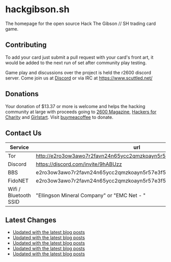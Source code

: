 # hackgibson.sh
The homepage for the open source Hack The Gibson // SH trading card game.


## Contributing

To add your card just submit a pull request with your card's front art, it would be added to the next run of set after community play testing.

Game play and discussions over the project is held the r2600 discord server. Come join us at [Discord](https://discord.com/invite/9hABUzz) or via IRC at https://www.scuttled.net/


## Donations

Your donation of $13.37 or more is welcome and helps the hacking community at large with proceeds going to [2600 Magazine](https://2600.com/), [Hackers for Charity](https://hackersforcharity.org) and [Girlstart](https://girlstart.org).  Visit [buymeacoffee](https://www.buymeacoffee.com/hackgibson.sh) to donate.


## Contact Us

Service | url
-|-
Tor | http://e2ro3ow3awo7r2favn24n65ycc2qmzkoayn5r57e3f56nvjwdcgg32ad.onion
Discord | https://discord.com/invite/9hABUzz
BBS | e2ro3ow3awo7r2favn24n65ycc2qmzkoayn5r57e3f56nvjwdcgg32ad.onion:23
FidoNET | e2ro3ow3awo7r2favn24n65ycc2qmzkoayn5r57e3f56nvjwdcgg32ad.onion:24554
Wifi / Bluetooth SSID | "Ellingson Mineral Company" or "EMC Net - <fidonet address>"

## Latest Changes
<!-- BLOG-POST-LIST:START -->
- [Updated with the latest blog posts](https://github.com/DFW2600/hackgibson.sh/commit/4adf8974a33e5f5c0f3945a722862d8a65175e22)
- [Updated with the latest blog posts](https://github.com/DFW2600/hackgibson.sh/commit/4402bb17bba5eb0d4bd942c22379795412df112b)
- [Updated with the latest blog posts](https://github.com/DFW2600/hackgibson.sh/commit/da2659edb0fb66090fa1f49c7669b280ad15d6c8)
- [Updated with the latest blog posts](https://github.com/DFW2600/hackgibson.sh/commit/32027220f8131e1f2d57bca4ab65d737f2f2236f)
- [Updated with the latest blog posts](https://github.com/DFW2600/hackgibson.sh/commit/c70713d9444f4fd3fd409a79e492c8c15e2cc065)
<!-- BLOG-POST-LIST:END -->
